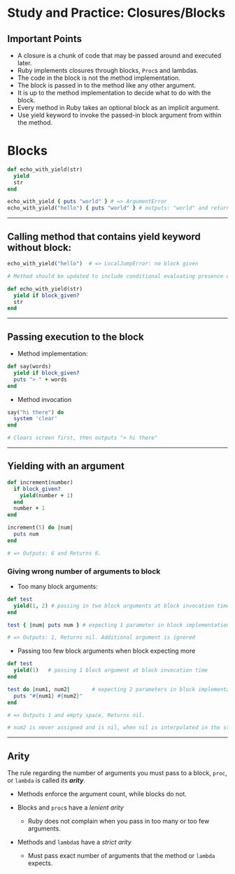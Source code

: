 # Study and Practice: Closures/Blocks

## Important Points 

- A closure is a chunk of code that may be passed around and executed later.
- Ruby implements closures through blocks, `Proc`s and lambdas.
- The code in the block is not the method implementation. 
- The block is passed in to the method like any other argument. 
- It is up to the method implementation to decide what to do with the block. 
- Every method in Ruby takes an optional block as an implicit argument.
- Use yield keyword to invoke the passed-in block argument from within the method.


# Blocks 
```ruby 
def echo_with_yield(str)
  yield 
  str 
end 

echo_with_yield { puts "world" } # => ArgumentError 
echo_with_yield("hello") { puts "world" } # outputs: "world" and returns "hello"
```
---

## Calling method that contains yield keyword without block:
```ruby 
echo_with_yield("hello")  # => LocalJumpError: no block given

# Method should be updated to include conditional evaluating presence of block.

def echo_with_yield(str)
  yield if block_given?
  str 
end 
```

---

## Passing execution to the block
- Method implementation: 

```ruby 
def say(words)
  yield if block_given?
  puts "> " + words 
end 
```

- Method invocation 

```ruby 
say("hi there") do 
  system 'clear'
end 

# Clears screen first, then outputs "> hi there" 
```

---

## Yielding with an argument 

```ruby 
def increment(number)
  if block_given?
    yield(number + 1)
  end 
  number + 1
end 

increment(5) do |num|
  puts num 
end 

# => Outputs: 6 and Returns 6.
```

### Giving wrong number of arguments to block
- Too many block arguments: 

```ruby 
def test 
  yield(1, 2) # passing in two block arguments at block invocation time
end 

test { |num| puts num } # expecting 1 parameter in block implementation 

# => Outputs: 1, Returns nil. Additional argument is ignored 
```

- Passing too few block arguments when block expecting more

```ruby 
def test 
  yield(1)   # passing 1 block argument at block invocation time 
end 

test do |num1, num2|       # expecting 2 parameters in block implementation
  puts "#{num1} #{num2}"     
end 

# => Outputs 1 and empty space, Returns nil. 

# num2 is never assigned and is nil, when nil is interpolated in the string, returns an empty space. 
```

---

## Arity 
The rule regarding the number of arguments you must pass to a block, `proc`, or `lambda` is called its ***arity***.
- Methods enforce the argument count, while blocks do not. 

- Blocks and `proc`s have a *lenient arity* 
  - Ruby does not complain when you pass in too many or too few arguments. 
- Methods and `lambda`s have a *strict arity* 
  - Must pass exact number of arguments that the method or `lambda` expects. 


